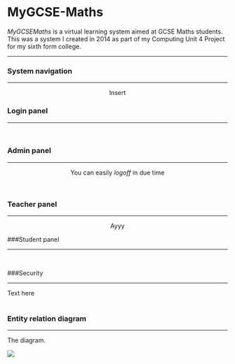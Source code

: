 # MyGCSE-Maths

_MyGCSEMaths_ is a virtual learning system aimed at GCSE Maths students. This was a system I created in 2014 as part of my Computing Unit 4 Project for my sixth form college.

___

### System navigation
___

<p align="center">
Insert
<br>
</p>

### Login panel
___
<br>


### Admin panel
___
<p align="center">
You can easily <em>logoff</em> in due time
</p>
<br>

### Teacher panel
___
<p align="center">
Ayyy
</p>


###Student panel
___
<br>



###Security
___
Text here
<br>
<br>


### Entity relation diagram
____
The diagram.

<img src="http://i.imgur.com/TkQDNmj.png"/>
</p>
